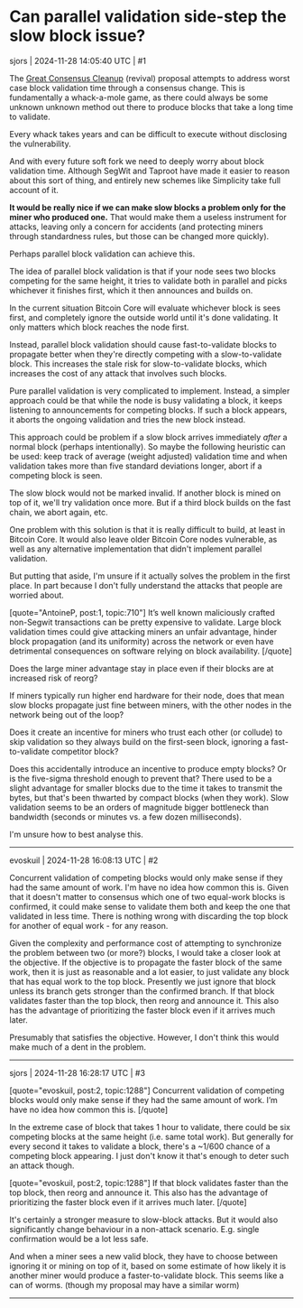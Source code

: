 # Can parallel validation side-step the slow block issue?

sjors | 2024-11-28 14:05:40 UTC | #1

The [Great Consensus Cleanup](https://delvingbitcoin.org/t/great-consensus-cleanup-revival/710) (revival) proposal attempts to address worst case block validation time through a consensus change. This is fundamentally a whack-a-mole game, as there could always be some unknown unknown method out there to produce blocks that take a long time to validate.

Every whack takes years and can be difficult to execute without disclosing the vulnerability.

And with every future soft fork we need to deeply worry about block validation time. Although SegWit and Taproot have made it easier to reason about this sort of thing, and entirely new schemes like Simplicity take full account of it.

**It would be really nice if we can make slow blocks a problem only for the miner who produced one.** That would make them a useless instrument for attacks, leaving only a concern for accidents (and protecting miners through standardness rules, but those can be changed more quickly).

Perhaps parallel block validation can achieve this.

The idea of parallel block validation is that if your node sees two blocks competing for the same height, it tries to validate both in parallel and picks whichever it finishes first, which it then announces and builds on.

In the current situation Bitcoin Core will evaluate whichever block is sees first, and completely ignore the outside world until it's done validating. It only matters which block reaches the node first. 

Instead, parallel block validation should cause fast-to-validate blocks to propagate better when they're directly competing with a slow-to-validate block. This increases the stale risk for slow-to-validate blocks, which increases the cost of any attack that involves such blocks.

Pure parallel validation is very complicated to implement. Instead, a simpler approach could be that while the node is busy validating a block, it keeps listening to announcements for competing blocks. If such a block appears, it aborts the ongoing validation and tries the new block instead.

This approach could be problem if a slow block arrives immediately _after_ a normal block (perhaps intentionally). So maybe the following heuristic can be used: keep track of average (weight adjusted) validation time and when validation takes more than five standard deviations longer, abort if a competing block is seen.

The slow block would not be marked invalid. If another block is mined on top of it, we'll try validation once more. But if a third block builds on the fast chain, we abort again, etc.

One problem with this solution is that it is really difficult to build, at least in Bitcoin Core. It would also leave older Bitcoin Core nodes vulnerable, as well as any alternative implementation that didn't implement parallel validation.

But putting that aside, I'm unsure if it actually solves the problem in the first place. In part because I don't fully understand the attacks that people are worried about.

[quote="AntoineP, post:1, topic:710"]
It’s well known maliciously crafted non-Segwit transactions can be pretty expensive to validate. Large block validation times could give attacking miners an unfair advantage, hinder block propagation (and its uniformity) across the network or even have detrimental consequences on software relying on block availability.
[/quote]

Does the large miner advantage stay in place even if their blocks are at increased risk of reorg?

If miners typically run higher end hardware for their node, does that mean slow blocks propagate just fine between miners, with the other nodes in the network being out of the loop?

Does it create an incentive for miners who trust each other (or collude) to skip validation so they always build on the first-seen block, ignoring a fast-to-validate competitor block?

Does this accidentally introduce an incentive to produce empty blocks? Or is the five-sigma threshold enough to prevent that? There used to be a slight advantage for smaller blocks due to the time it takes to transmit the bytes, but that's been thwarted by compact blocks (when they work). Slow validation seems to be an orders of magnitude bigger bottleneck than bandwidth (seconds or minutes vs. a few dozen milliseconds).

I'm unsure how to best analyse this.

-------------------------

evoskuil | 2024-11-28 16:08:13 UTC | #2

Concurrent validation of competing blocks would only make sense if they had the same amount of work. I'm have no idea how common this is. Given that it doesn't matter to consensus which one of two equal-work blocks is confirmed, it could make sense to validate them both and keep the one that validated in less time. There is nothing wrong with discarding the top block for another of equal work - for any reason.

Given the complexity and performance cost of attempting to synchronize the problem between two (or more?) blocks, I would take a closer look at the objective. If the objective is to propagate the faster block of the same work, then it is just as reasonable and a lot easier, to just validate any block that has equal work to the top block. Presently we just ignore that block unless its branch gets stronger than the confirmed branch. If that block validates faster than the top block, then reorg and announce it. This also has the advantage of prioritizing the faster block even if it arrives much later.

Presumably that satisfies the objective. However, I don't think this would make much of a dent in the problem.

-------------------------

sjors | 2024-11-28 16:28:17 UTC | #3

[quote="evoskuil, post:2, topic:1288"]
Concurrent validation of competing blocks would only make sense if they had the same amount of work. I’m have no idea how common this is.
[/quote]

In the extreme case of block that takes 1 hour to validate, there could be six competing blocks at the same height (i.e. same total work). But generally for every second it takes to validate a block, there's a ~1/600 chance of a competing block appearing. I just don't know it that's enough to deter such an attack though.

[quote="evoskuil, post:2, topic:1288"]
If that block validates faster than the top block, then reorg and announce it. This also has the advantage of prioritizing the faster block even if it arrives much later.
[/quote]

It's certainly a stronger measure to slow-block attacks. But it would also significantly change behaviour in a non-attack scenario. E.g. single confirmation would be a lot less safe.

And when a miner sees a new valid block, they have to choose between ignoring it or mining on top of it, based on some estimate of how likely it is another miner would produce a faster-to-validate block. This seems like a can of worms. (though my proposal may have a similar worm)

-------------------------

